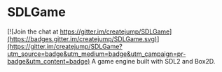 # SDLGame

[![Join the chat at https://gitter.im/createjump/SDLGame](https://badges.gitter.im/createjump/SDLGame.svg)](https://gitter.im/createjump/SDLGame?utm_source=badge&utm_medium=badge&utm_campaign=pr-badge&utm_content=badge)
A game engine built with SDL2 and Box2D.

